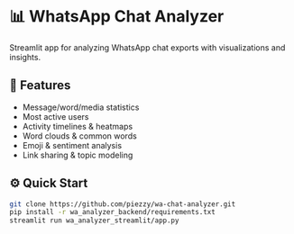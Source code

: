 # 📊 WhatsApp Chat Analyzer

Streamlit app for analyzing WhatsApp chat exports with visualizations and insights.

## 🚀 Features
- Message/word/media statistics
- Most active users
- Activity timelines & heatmaps
- Word clouds & common words
- Emoji & sentiment analysis
- Link sharing & topic modeling

## ⚙️ Quick Start
```bash
git clone https://github.com/piezzy/wa-chat-analyzer.git
pip install -r wa_analyzer_backend/requirements.txt
streamlit run wa_analyzer_streamlit/app.py
